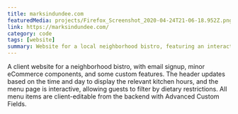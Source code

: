 ```yaml
---
title: marksindundee.com
featuredMedia: projects/Firefox_Screenshot_2020-04-24T21-06-18.952Z.png
link: https://marksindundee.com/
category: code
tags: [website]
summary: Website for a local neighborhood bistro, featuring an interactive menu.
---
```


A client website for a neighborhood bistro, with email signup, minor eCommerce components, and some custom features. The header updates based on the time and day to display the relevant kitchen hours, and the menu page is interactive, allowing guests to filter by dietary restrictions. All menu items are client-editable from the backend with Advanced Custom Fields.
